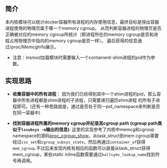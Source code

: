 ## 简介

本内核模块可以统计docker容器所有进程的内存使用信息，最终目标是得出容器进程使用的物理页属于哪一个memory cgroup。
从而判断容器进程的物理页是否正确被对应的memory cgroup所统计（即进程所在的memory cgroup是否和进程占用物理页中指向的memory cgroup是否一样）。
最后获得的信息通过/proc/MemcgInfo展示。
* 注意：insmod加载模块时需要输入一个containerd-shim进程的pid作为参数。

## 实现思路
* **收集容器中的所有进程**： 因为我们已经得到其中一个shim进程的pid，那么容器中所有进程都是shim进程的子进程，只需要递归遍历shim进程
的所有子进程即可。(还有一种思路就是，通过是否处于同一pid_namespace来判断是否在同一容器中)

* **找到容器进程所属的memory cgroup并纪录其cgroup path (cgroup path类似于`lssubsys -m`输出的信息)**: 这里的实现参考了内核中memcg和cgroup namespace的源码[proc_cgroup_show](https://elixir.bootlin.com/linux/v5.10/source/kernel/cgroup/cgroup.c#L5813)。从task_struct到mem cgroup需要经过`css_set`和`cgroup_subsys_state`，然后再通过`container_of`获得`mem_cgroup`.不过后来发现内核有相应的函数可以直接从task_struct获得mem_cgroup，某些static inline函数需要通过`kallsyms_lookup_name`找到符号再调用。

